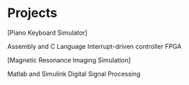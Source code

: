# Projects

[Piano Keyboard Simulator]

Assembly and C Language
Interrupt-driven controller
FPGA

[Magnetic Resonance Imaging Simulation]

Matlab and Simulink
Digital Signal Processing
